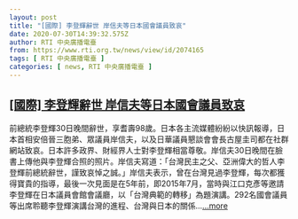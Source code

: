 ```yaml
---
layout: post
title: "[國際] 李登輝辭世 岸信夫等日本國會議員致哀"
date: 2020-07-30T14:39:32.575Z
author: RTI 中央廣播電臺
from: https://www.rti.org.tw/news/view/id/2074165
tags: [ RTI 中央廣播電臺 ]
categories: [ news, RTI 中央廣播電臺 ]
---
```

<!--1596147085000-->
[[國際] 李登輝辭世 岸信夫等日本國會議員致哀](https://www.rti.org.tw/news/view/id/2074165)
------

<div>
前總統李登輝30日晚間辭世，享耆壽98歲。日本各主流媒體紛紛以快訊報導，日本首相安倍晉三胞弟、眾議員岸信夫，以及日華議員懇談會會長古屋圭司都在社群網站致哀。日本許多政界、財經界人士對李登輝相當尊敬。岸信夫30日晚間在臉書上傳他與李登輝合照的照片。岸信夫寫道：「台灣民主之父、亞洲偉大的哲人李登輝前總統辭世，謹致哀悼之誠。」岸信夫表示，曾在台灣見過李登輝，每次都獲得寶貴的指導，最後一次見面是在5年前，即2015年7月，當時與江口克彥等邀請李登輝在日本議員會館會議廳，以「台灣典範的轉移」為題演講。292名國會議員等出席聆聽李登輝演講台灣的進程、台灣與日本的關係...<a target="_blank" href="https://www.rti.org.tw/news/view/id/2074165">...more</a>
</div>
